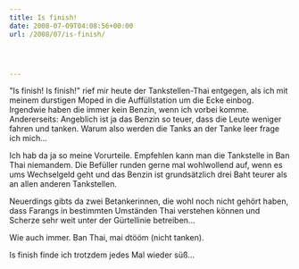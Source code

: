 ```yaml
---
title: Is finish!
date: 2008-07-09T04:08:56+00:00
url: /2008/07/is-finish/




---
```

"Is finish! Is finish!" rief mir heute der Tankstellen-Thai entgegen, als ich mit meinem durstigen Moped in die Auffüllstation um die Ecke einbog. Irgendwie haben die immer kein Benzin, wenn ich vorbei komme. Andererseits: Angeblich ist ja das Benzin so teuer, dass die Leute weniger fahren und tanken. Warum also werden die Tanks an der Tanke leer frage ich mich...

Ich hab da ja so meine Vorurteile. Empfehlen kann man die Tankstelle in Ban Thai niemandem. Die Befüller runden gerne mal wohlwollend auf, wenn es ums Wechselgeld geht und das Benzin ist grundsätzlich drei Baht teurer als an allen anderen Tankstellen.

Neuerdings gibts da zwei Betankerinnen, die wohl noch nicht gehört haben, dass Farangs in bestimmten Umständen Thai verstehen können und Scherze sehr weit unter der Gürtellinie betreiben...

Wie auch immer. Ban Thai, mai dtööm (nicht tanken).

Is finish finde ich trotzdem jedes Mal wieder süß...
